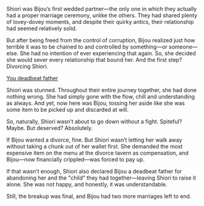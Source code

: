 <!-- title: Divorce No.1 -->
<!-- relationship: No Longer Together -->

Shiori was Bijou’s first wedded partner—the only one in which they actually had a proper marriage ceremony, unlike the others. They had shared plenty of lovey-dovey moments, and despite their quirky antics, their relationship had seemed relatively solid.

But after being freed from the control of corruption, Bijou realized just how terrible it was to be chained to and controlled by something—or someone—else. She had no intention of ever experiencing that again. So, she decided she would sever every relationship that bound her. And the first step? Divorcing Shiori.

[You deadbeat father](#embed:https://www.youtube.com/live/u3MQlnSHfhA?feature=shared&t=13345)

Shiori was stunned. Throughout their entire journey together, she had done nothing wrong. She had simply gone with the flow, chill and understanding as always. And yet, now here was Bijou, tossing her aside like she was some item to be picked up and discarded at will.

So, naturally, Shiori wasn’t about to go down without a fight. Spiteful? Maybe. But deserved? Absolutely.

If Bijou wanted a divorce, fine. But Shiori wasn’t letting her walk away without taking a chunk out of her wallet first. She demanded the most expensive item on the menu at the divorce tavern as compensation, and Bijou—now financially crippled—was forced to pay up.

If that wasn’t enough, Shiori also declared Bijou a deadbeat father for abandoning her and the "child" they had together—leaving Shiori to raise it alone. She was not happy, and honestly, it was understandable.

Still, the breakup was final, and Bijou had two more marriages left to end.
